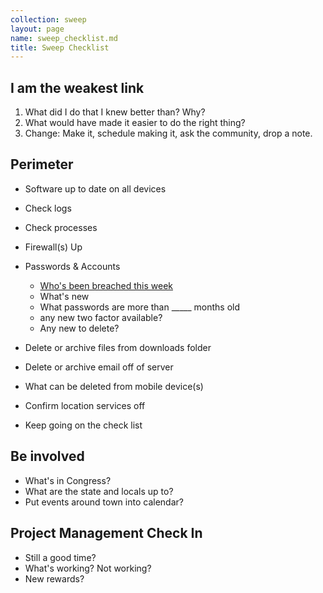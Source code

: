```yaml
---
collection: sweep
layout: page
name: sweep_checklist.md
title: Sweep Checklist
---
```


## I am the weakest link

1. What did I do that I knew better than? Why?
2. What would have made it easier to do the right thing?
3. Change: Make it, schedule making it, ask the community, drop a note.

## Perimeter

* Software up to date on all devices
* Check logs
* Check processes
* Firewall(s) Up
* Passwords & Accounts
  * [Who's been breached this week](https://haveibeenpwned.com/)
  * What's new
  * What passwords are more than _____ months old
  * any new two factor available?
  * Any new to delete?
* Delete or archive files from downloads folder
* Delete or archive email off of server
* What can be deleted from mobile device(s)
* Confirm location services off

* Keep going on the check list


## Be involved
* What's in Congress?
* What are the state and locals up to?
* Put events around town into calendar?

## Project Management Check In

* Still a good time?
* What's working? Not working?
* New rewards?
